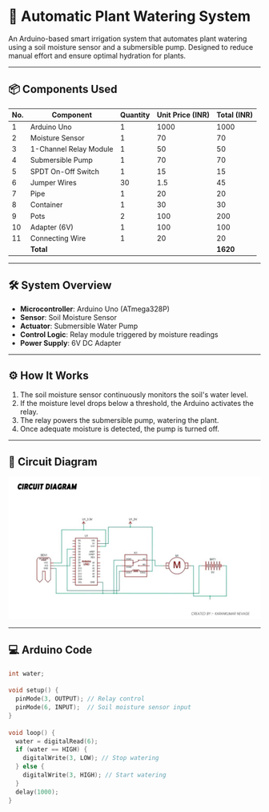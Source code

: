 # 🌱 Automatic Plant Watering System

An Arduino-based smart irrigation system that automates plant watering using a soil moisture sensor and a submersible pump. Designed to reduce manual effort and ensure optimal hydration for plants.

---

## 📦 Components Used

| No. | Component                  | Quantity | Unit Price (INR) | Total (INR) |
|-----|----------------------------|----------|------------------|-------------|
| 1   | Arduino Uno                | 1        | 1000             | 1000        |
| 2   | Moisture Sensor            | 1        | 70               | 70          |
| 3   | 1-Channel Relay Module     | 1        | 50               | 50          |
| 4   | Submersible Pump           | 1        | 70               | 70          |
| 5   | SPDT On-Off Switch         | 1        | 15               | 15          |
| 6   | Jumper Wires               | 30       | 1.5              | 45          |
| 7   | Pipe                       | 1        | 20               | 20          |
| 8   | Container                  | 1        | 30               | 30          |
| 9   | Pots                       | 2        | 100              | 200         |
| 10  | Adapter (6V)               | 1        | 100              | 100         |
| 11  | Connecting Wire            | 1        | 20               | 20          |
|     | **Total**                 |          |                  | **1620**    |

---

## 🛠️ System Overview

- **Microcontroller**: Arduino Uno (ATmega328P)
- **Sensor**: Soil Moisture Sensor
- **Actuator**: Submersible Water Pump
- **Control Logic**: Relay module triggered by moisture readings
- **Power Supply**: 6V DC Adapter

---

## ⚙️ How It Works

1. The soil moisture sensor continuously monitors the soil's water level.
2. If the moisture level drops below a threshold, the Arduino activates the relay.
3. The relay powers the submersible pump, watering the plant.
4. Once adequate moisture is detected, the pump is turned off.

---

## 🔧 Circuit Diagram

![Circuit Diagram](Circuit%20Diagram.jpg)

---

## 💻 Arduino Code

```cpp
int water;

void setup() {
  pinMode(3, OUTPUT); // Relay control
  pinMode(6, INPUT);  // Soil moisture sensor input
}

void loop() {
  water = digitalRead(6);
  if (water == HIGH) {
    digitalWrite(3, LOW); // Stop watering
  } else {
    digitalWrite(3, HIGH); // Start watering
  }
  delay(1000);
}
